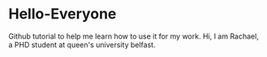 # Hello-Everyone
Github tutorial to help me learn how to use it for my work.
Hi, I am Rachael, a PHD student at queen's university belfast.
